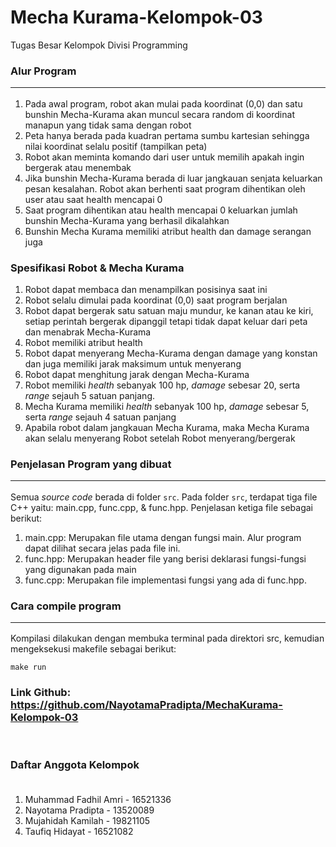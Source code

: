 # Mecha Kurama-Kelompok-03
Tugas Besar Kelompok Divisi Programming 




### Alur Program <hr>
1. Pada awal program, robot akan mulai pada koordinat (0,0) dan satu bunshin Mecha-Kurama akan muncul secara random di koordinat manapun yang tidak sama dengan robot
2. Peta hanya berada pada kuadran pertama sumbu kartesian sehingga nilai koordinat selalu positif (tampilkan peta)
3. Robot akan meminta komando dari user untuk memilih apakah ingin bergerak atau menembak
4. Jika bunshin Mecha-Kurama berada di luar jangkauan senjata keluarkan pesan kesalahan. Robot akan berhenti saat program dihentikan oleh user atau saat health mencapai 0
5. Saat program dihentikan atau health mencapai 0 keluarkan jumlah bunshin Mecha-Kurama yang berhasil dikalahkan
6. Bunshin Mecha Kurama memiliki atribut health dan damage serangan juga

### Spesifikasi Robot & Mecha Kurama
1. Robot dapat membaca dan menampilkan posisinya saat ini
2. Robot selalu dimulai pada koordinat (0,0) saat program berjalan
3. Robot dapat bergerak satu satuan maju mundur, ke kanan atau ke kiri, setiap perintah bergerak dipanggil tetapi tidak dapat keluar dari peta dan menabrak Mecha-Kurama
4. Robot memiliki atribut health
5. Robot dapat menyerang Mecha-Kurama dengan damage yang konstan dan juga memiliki jarak maksimum untuk menyerang
6. Robot dapat menghitung jarak dengan Mecha-Kurama
7. Robot memiliki <i>health</i> sebanyak 100 hp, <i>damage</i> sebesar 20, serta <i>range</i> sejauh 5 satuan panjang.
8. Mecha Kurama memiliki <i>health</i> sebanyak 100 hp, <i>damage</i> sebesar 5, serta <i>range</i> sejauh 4 satuan panjang
9. Apabila robot dalam jangkauan Mecha Kurama, maka Mecha Kurama akan selalu menyerang Robot setelah Robot menyerang/bergerak
### Penjelasan Program yang dibuat <hr>

Semua <i>source code</i> berada di folder ```src```. Pada folder ```src```, terdapat tiga file C++ yaitu: main.cpp, func.cpp, & func.hpp. Penjelasan ketiga file sebagai berikut: <br>
1. main.cpp: Merupakan file utama dengan fungsi main. Alur program dapat dilihat secara jelas pada file ini.
2. func.hpp: Merupakan header file yang berisi deklarasi fungsi-fungsi yang digunakan pada main
3. func.cpp: Merupakan file implementasi fungsi yang ada di func.hpp. 

### Cara compile program <hr>
Kompilasi dilakukan dengan membuka terminal pada direktori src, kemudian mengeksekusi makefile sebagai berikut: <br>
```shell
make run
```
### Link Github:  https://github.com/NayotamaPradipta/MechaKurama-Kelompok-03
<br>

### Daftar Anggota Kelompok <br><br>
1. Muhammad Fadhil Amri - 16521336
2. Nayotama Pradipta - 13520089
3. Mujahidah Kamilah - 19821105
4. Taufiq Hidayat - 16521082


